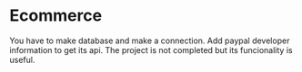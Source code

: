 # Ecommerce
You have to make database and make a connection.
Add paypal developer information to get its api.
The project is not completed but its funcionality is useful.
